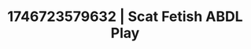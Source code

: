 ---
categories:
- AI-generated
- Artistic nudes
- Cosplay
- Morning seduction
- Body positivity
- Lip biting
- ASMR
- AI girlfriend fantasy
image: /assets/images/1746723579632.jpg
layout: post
seo:
  description: Featured content with artistic Scat Fetish, ABDL Play. HD images available.
  keywords: Scat Fetish, ABDL Play
  og_image: /assets/images/1746723579632.jpg
  schema_type: VisualArtwork
tags:
- '#1746723579632'
- Scat Fetish
- ABDL Play
title: 1746723579632 | Scat Fetish ABDL Play
---